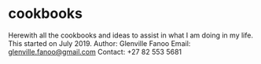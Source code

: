 # cookbooks

Herewith all the cookbooks and ideas to assist in what I am doing in my life. 
This started on July 2019. 
Author: Glenville Fanoo
Email: glenville.fanoo@gmail.com
Contact: +27 82 553 5681